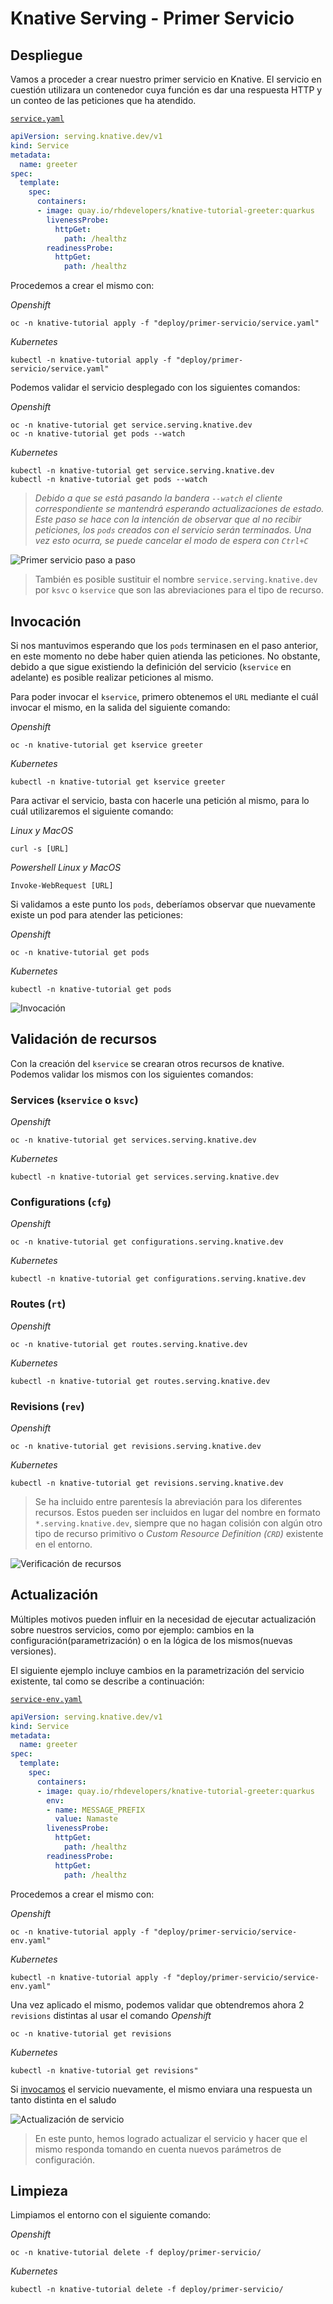 # Knative Serving - Primer Servicio

## Despliegue
Vamos a proceder a crear nuestro primer servicio en Knative. El servicio en cuestión utilizara un contenedor cuya función es dar una respuesta HTTP y un conteo de las peticiones que ha atendido.

[`service.yaml`](deploy/primer-servicio/service.yaml)
```yaml
apiVersion: serving.knative.dev/v1
kind: Service
metadata:
  name: greeter
spec:
  template:
    spec:
      containers:
      - image: quay.io/rhdevelopers/knative-tutorial-greeter:quarkus
        livenessProbe:
          httpGet:
            path: /healthz
        readinessProbe:
          httpGet:
            path: /healthz
   ```

Procedemos a crear el mismo con:

*Openshift*
```console
oc -n knative-tutorial apply -f "deploy/primer-servicio/service.yaml"
```

*Kubernetes*
```console
kubectl -n knative-tutorial apply -f "deploy/primer-servicio/service.yaml"
```

Podemos validar el servicio desplegado con los siguientes comandos:

*Openshift*
```console
oc -n knative-tutorial get service.serving.knative.dev
oc -n knative-tutorial get pods --watch
```
*Kubernetes*
```console
kubectl -n knative-tutorial get service.serving.knative.dev
kubectl -n knative-tutorial get pods --watch
```
> *Debido a que se está pasando la bandera `--watch` el cliente correspondiente se mantendrá esperando actualizaciones de estado. Este paso se hace con la intención de observar que al no recibir peticiones, los `pods` creados con el servicio serán terminados. Una vez esto ocurra, se puede cancelar el modo de espera con `Ctrl+C`*

![Primer servicio paso a paso](../assets/images/primer-servicio-01.png)

>También es posible sustituir el nombre `service.serving.knative.dev` por `ksvc` o `kservice` que son las abreviaciones para el tipo de recurso.

## Invocación
Si nos mantuvimos esperando que los `pods` terminasen en el paso anterior, en este momento no debe haber quien atienda las peticiones. No obstante, debido a que sigue existiendo la definición del servicio (`kservice` en adelante) es posible realizar peticiones al mismo. 

Para poder invocar el `kservice`, primero obtenemos el `URL` mediante el cuál invocar el mismo, en la salida del siguiente comando:

*Openshift*
```console
oc -n knative-tutorial get kservice greeter
```
*Kubernetes*
```console
kubectl -n knative-tutorial get kservice greeter
```

Para activar el servicio, basta con hacerle una petición al mismo, para lo cuál utilizaremos el siguiente comando:

*Linux y MacOS*
```console
curl -s [URL] 
```
*Powershell*
*Linux y MacOS*
```console
Invoke-WebRequest [URL]
```

Si validamos a este punto los `pods`, deberíamos observar que nuevamente existe un pod para atender las peticiones:

*Openshift*
```console
oc -n knative-tutorial get pods
```
*Kubernetes*
```console
kubectl -n knative-tutorial get pods
```


![Invocación](../assets/images/primer-servicio-02.png)


## Validación de recursos
Con la creación del `kservice` se crearan otros recursos de knative. Podemos validar los mismos con los siguientes comandos:

### Services (`kservice` o `ksvc`)
*Openshift*
```console
oc -n knative-tutorial get services.serving.knative.dev
```
*Kubernetes*
```console
kubectl -n knative-tutorial get services.serving.knative.dev
```

### Configurations (`cfg`)
*Openshift*
```console
oc -n knative-tutorial get configurations.serving.knative.dev
```
*Kubernetes*
```console
kubectl -n knative-tutorial get configurations.serving.knative.dev
```

### Routes (`rt`)
*Openshift*
```console
oc -n knative-tutorial get routes.serving.knative.dev
```
*Kubernetes*
```console
kubectl -n knative-tutorial get routes.serving.knative.dev
```

### Revisions (`rev`)
*Openshift*
```console
oc -n knative-tutorial get revisions.serving.knative.dev
```
*Kubernetes*
```console
kubectl -n knative-tutorial get revisions.serving.knative.dev
```

>Se ha incluido entre parentesís la abreviación para los diferentes recursos. Estos pueden ser incluidos en lugar del nombre en formato `*.serving.knative.dev`, siempre que no hagan colisión con algún otro tipo de recurso primitivo o *Custom Resource Definition (`CRD`)* existente en el entorno.

![Verificación de recursos ](../assets/images/primer-servicio-03.png)
## Actualización

Múltiples motivos pueden influir en la necesidad de ejecutar actualización sobre nuestros servicios, como por ejemplo: cambios en la configuración(parametrización) o en la lógica de los mismos(nuevas versiones). 

El siguiente ejemplo incluye cambios en la parametrización del servicio existente, tal como se describe a continuación:

[`service-env.yaml`](deploy/primer-servicio/service-env.yaml)
```yaml
apiVersion: serving.knative.dev/v1
kind: Service
metadata:
  name: greeter
spec:
  template:
    spec:
      containers:
      - image: quay.io/rhdevelopers/knative-tutorial-greeter:quarkus
        env:
        - name: MESSAGE_PREFIX
          value: Namaste
        livenessProbe:
          httpGet:
            path: /healthz
        readinessProbe:
          httpGet:
            path: /healthz
```
Procedemos a crear el mismo con:

*Openshift*
```console
oc -n knative-tutorial apply -f "deploy/primer-servicio/service-env.yaml"
```

*Kubernetes*
```console
kubectl -n knative-tutorial apply -f "deploy/primer-servicio/service-env.yaml"
```

Una vez aplicado el mismo, podemos validar que obtendremos ahora 2 `revisions` distintas al usar el comando 
*Openshift*
```console
oc -n knative-tutorial get revisions
```

*Kubernetes*
```console
kubectl -n knative-tutorial get revisions"
```

Si [invocamos](#invocación) el servicio nuevamente, el mismo enviara una respuesta un tanto distinta en el saludo

![Actualización de servicio](../assets/images/primer-servicio-04.png)

>En este punto, hemos logrado actualizar el servicio y hacer que el mismo responda tomando en cuenta nuevos parámetros de configuración. 

## Limpieza
Limpiamos el entorno con el siguiente comando:

*Openshift*
```console
oc -n knative-tutorial delete -f deploy/primer-servicio/
```

*Kubernetes*
```console
kubectl -n knative-tutorial delete -f deploy/primer-servicio/
```